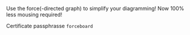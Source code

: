 Use the force(-directed graph) to simplify your diagramming!
Now 100% less mousing required!

Certificate passphrasse `forceboard`